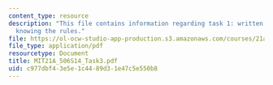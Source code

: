 ```yaml
---
content_type: resource
description: "This file contains information regarding task 1: written report\u2013\
  knowing the rules."
file: https://ol-ocw-studio-app-production.s3.amazonaws.com/courses/21a-506-the-business-of-politics-a-view-of-latin-america-spring-2014/c977dbf43e5e1c4489d31e47c5e550b8_MIT21A_506S14_Task3.pdf
file_type: application/pdf
resourcetype: Document
title: MIT21A_506S14_Task3.pdf
uid: c977dbf4-3e5e-1c44-89d3-1e47c5e550b8
---
```

